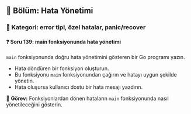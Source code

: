 ## 📘 Bölüm: Hata Yönetimi  
### 🔹 Kategori: error tipi, özel hatalar, panic/recover  
#### ❓ Soru 139: main fonksiyonunda hata yönetimi

`main` fonksiyonunda doğru hata yönetimini gösteren bir Go programı yazın.

- Hata döndüren bir fonksiyon oluşturun.
- Bu fonksiyonu `main` fonksiyonundan çağırın ve hatayı uygun şekilde yönetin.
- Hata oluşursa kullanıcı dostu bir hata mesajı yazdırın.

🔧 **Görev:** Fonksiyonlardan dönen hataların `main` fonksiyonunda nasıl yönetileceğini gösterin.
